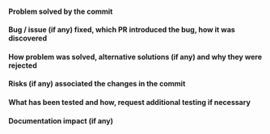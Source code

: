 <!-- Thanks for sending a pull request! Please fill out below, remove sections that don't apply for your pull request.  -->
#### Problem solved by the commit

#### Bug / issue (if any) fixed, which PR introduced the bug, how it was discovered

#### How problem was solved, alternative solutions (if any) and why they were rejected

#### Risks (if any) associated the changes in the commit

#### What has been tested and how, request additional testing if necessary

#### Documentation impact (if any)
